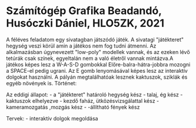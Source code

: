 # Számítógép Grafika Beadandó, Husóczki Dániel, HLO5ZK, 2021
A féléves feladatom egy sivatagban játszódó játék. A sivatagi "játékteret" hegység veszi körül amin a játékos nem fog tudni átmenni. Az alkalmazásban úgynevezett "low-poly" modellek vannak, és az ezeken lévő tetúrák csak színek, egyeltalán nem a való életről vannak mintázva.A játékos képes lesz a W-A-S-D gombokkal Előre-balra-hátra-jobbra mozogni a SPACE-el pedig ugrani. Az E gomb lenyomásával képes lesz az interaktív dolgokat használni. A pályán megtalálhatóak lesznek kaktuszok, sziklák és egyéb növények is.
Történet:

Az eddigi állapot:
    - a "játékteret" határoló hegység kész
    - talaj, ég kész
    - kaktuszok elhelyezve
    - kezdő faház, ütközésvizsgálattal kész
    - kameramozgatás ,mozgás kész
    - -állítható fények kész

Tervek:
    - interaktív dolgok megoldása


